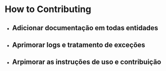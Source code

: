 # How to Contributing

- ## Adicionar documentação em todas entidades

- ## Aprimorar logs e tratamento de exceções

- ## Arpimorar as instruções de uso e contribuição